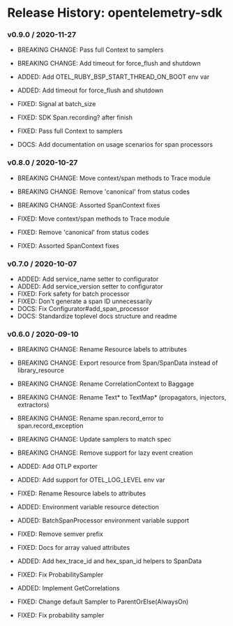 # Release History: opentelemetry-sdk

### v0.9.0 / 2020-11-27

* BREAKING CHANGE: Pass full Context to samplers 
* BREAKING CHANGE: Add timeout for force_flush and shutdown 

* ADDED: Add OTEL_RUBY_BSP_START_THREAD_ON_BOOT env var 
* ADDED: Add timeout for force_flush and shutdown 
* FIXED: Signal at batch_size 
* FIXED: SDK Span.recording? after finish 
* FIXED: Pass full Context to samplers 
* DOCS: Add documentation on usage scenarios for span processors 

### v0.8.0 / 2020-10-27

* BREAKING CHANGE: Move context/span methods to Trace module 
* BREAKING CHANGE: Remove 'canonical' from status codes 
* BREAKING CHANGE: Assorted SpanContext fixes 

* FIXED: Move context/span methods to Trace module 
* FIXED: Remove 'canonical' from status codes 
* FIXED: Assorted SpanContext fixes 

### v0.7.0 / 2020-10-07

* ADDED: Add service_name setter to configurator 
* ADDED: Add service_version setter to configurator 
* FIXED: Fork safety for batch processor 
* FIXED: Don't generate a span ID unnecessarily 
* DOCS: Fix Configurator#add_span_processor 
* DOCS: Standardize toplevel docs structure and readme 

### v0.6.0 / 2020-09-10

* BREAKING CHANGE: Rename Resource labels to attributes 
* BREAKING CHANGE: Export resource from Span/SpanData instead of library_resource
* BREAKING CHANGE: Rename CorrelationContext to Baggage
* BREAKING CHANGE: Rename Text* to TextMap* (propagators, injectors, extractors)
* BREAKING CHANGE: Rename span.record_error to span.record_exception
* BREAKING CHANGE: Update samplers to match spec
* BREAKING CHANGE: Remove support for lazy event creation

* ADDED: Add OTLP exporter
* ADDED: Add support for OTEL_LOG_LEVEL env var
* FIXED: Rename Resource labels to attributes 
* ADDED: Environment variable resource detection
* ADDED: BatchSpanProcessor environment variable support
* FIXED: Remove semver prefix
* FIXED: Docs for array valued attributes
* ADDED: Add hex_trace_id and hex_span_id helpers to SpanData
* FIXED: Fix ProbabilitySampler
* ADDED: Implement GetCorrelations
* FIXED: Change default Sampler to ParentOrElse(AlwaysOn)
* FIXED: Fix probability sampler
